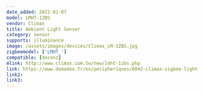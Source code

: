 ```yaml
---
date_added: 2022-01-07
model: LMHT-1ZBS
vendor: Climax
title: Ambient Light Sensor 
category: sensor
supports: illuminance
image: /assets/images/devices/Climax_LM-1ZBS.jpg
zigbeemodel: ['LMHT_']
compatible: [deconz]
mlink: http://www.climax.com.tw/new/lmht-1zbs.php
link: https://www.domadoo.fr/en/peripheriques/6042-climax-zigbee-light-temperature-and-humidity-sensor.html
link2: 
link3: 
---
```


